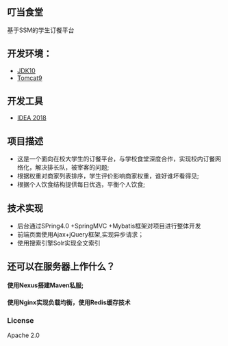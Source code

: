 叮当食堂
---
基于SSM的学生订餐平台
## 开发环境：
- [JDK10](https://www.oracle.com/java/technologies/javase-jsp-downloads.html)
- [Tomcat9](https://tomcat.apache.org/)

## 开发工具
- [IDEA 2018](https://www.jetbrains.com/idea/)

## 项目描述
+ 这是一个面向在校大学生的订餐平台，与学校食堂深度合作，实现校内订餐网络化，解决排长队，被宰客的问题;
+	根据权重对商家列表排序，学生评价影响商家权重，谁好谁坏看得见;
+	根据个人饮食结构提供每日优选，平衡个人饮食;

## 技术实现

+ 后台通过SPring4.0 +SpringMVC +Mybatis框架对项目进行整体开发
+	前端页面使用Ajax+jQuery框架,实现异步请求；
+	使用搜索引擎Solr实现全文索引

## 还可以在服务器上作什么？
####	使用Nexus搭建Maven私服;
####	使用Nginx实现负载均衡，使用Redis缓存技术
### License
Apache 2.0
